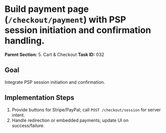 # Build payment page (`/checkout/payment`) with PSP session initiation and confirmation handling.

**Parent Section:** 5. Cart & Checkout
**Task ID:** 032

## Goal
Integrate PSP session initiation and confirmation.

## Implementation Steps
1. Provide buttons for Stripe/PayPal; call `POST /checkout/session` for server intent.
2. Handle redirection or embedded payments; update UI on success/failure.

